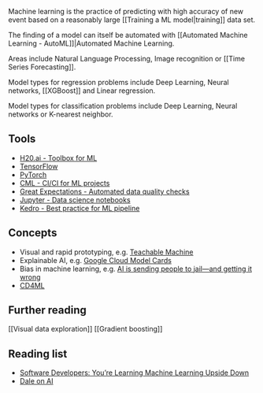 Machine learning is the practice of predicting with high accuracy of new event based on a reasonably large [[Training a ML model|training]] data set.

The finding of a model can itself be automated with [[Automated Machine Learning - AutoML]]|Automated Machine Learning.

Areas include Natural Language Processing, Image recognition or [[Time Series Forecasting]].

Model types for regression problems include Deep Learning, Neural networks, [[XGBoost]] and Linear regression.

Model types for classification problems include Deep Learning, Neural networks or K-nearest neighbor.

## Tools

- [H20.ai - Toolbox for ML](https://www.h2o.ai/)
- [TensorFlow](https://www.tensorflow.org/)
- [PyTorch](https://pytorch.org/)
- [CML - CI/CI for ML projects](https://cml.dev/)
- [Great Expectations - Automated data quality checks](https://docs.greatexpectations.io/en/latest/)
- [Jupyter - Data science notebooks](https://jupyterlab.readthedocs.io/en/stable/getting_started/overview.html)
- [Kedro - Best practice for ML pipeline](https://github.com/quantumblacklabs/kedro)

## Concepts

- Visual and rapid prototyping, e.g. [Teachable Machine](https://teachablemachine.withgoogle.com/)
- Explainable AI, e.g. [Google Cloud Model Cards](https://modelcards.withgoogle.com/)
- Bias in machine learning, e.g. [AI is sending people to jail—and getting it wrong](https://www.technologyreview.com/2019/01/21/137783/algorithms-criminal-justice-ai/)
- [CD4ML](https://www.thoughtworks.com/radar/techniques/continuous-delivery-for-machine-learning-cd4ml)

## Further reading

[[Visual data exploration]]
[[Gradient boosting]]

## Reading list

- [Software Developers: You’re Learning Machine Learning Upside Down](https://daleonai.com/software-developers-youre-learning-machine-learning-upside-down)
- [Dale on AI](https://daleonai.com/)




